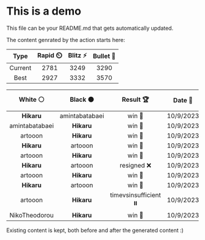 # This is a demo

This file can be your README.md that gets automatically updated.

The content genrated by the action starts here:

<!--START_SECTION:chessStats-->
<!-- Automatically generated with https://github.com/Balastrong/chess-stats-action -->

| Type | Rapid ⏲️ | Blitz ⚡ | Bullet 🔫 |
|:---:|:---:|:---:|:---:|
| Current | 2781 | 3249 | 3290 |
| Best | 2927 | 3332 | 3570 |

| White ⚪ | Black ⚫ | Result 🏆 | Date 📅 | Position 🗺️ | Type 🕕 |
|:---:|:---:|:---:|:---:|:---:|:---:|
| **Hikaru** | amintabatabaei | win 🥇 | 10/9/2023 | <a href="http://www.ee.unb.ca/cgi-bin/tervo/fen.pl?select=1b3r1k/5ppp/8/2R1P3/1p1p4/8/P4PPP/2R3K1 b - -">Link</a> | Blitz |
| amintabatabaei | **Hikaru** | win 🥇 | 10/9/2023 | <a href="http://www.ee.unb.ca/cgi-bin/tervo/fen.pl?select=r4bk1/2R3p1/p7/3qp3/1p2Pp2/1P3Pr1/P1Q1P1K1/5R2 w - -">Link</a> | Blitz |
| artooon | **Hikaru** | win 🥇 | 10/9/2023 | <a href="http://www.ee.unb.ca/cgi-bin/tervo/fen.pl?select=8/8/8/8/8/5k1K/8/7r w - -">Link</a> | Blitz |
| **Hikaru** | artooon | win 🥇 | 10/9/2023 | <a href="http://www.ee.unb.ca/cgi-bin/tervo/fen.pl?select=6k1/1p1R4/p2p3p/P2P4/3R1p2/8/1P4PP/6K1 b - -">Link</a> | Blitz |
| artooon | **Hikaru** | win 🥇 | 10/9/2023 | <a href="http://www.ee.unb.ca/cgi-bin/tervo/fen.pl?select=r5k1/2p2p2/3p4/1p1P1R1p/3bN1nP/1P6/1KP1q1P1/r1Q2R2 w - -">Link</a> | Blitz |
| **Hikaru** | artooon | resigned ❌ | 10/9/2023 | <a href="http://www.ee.unb.ca/cgi-bin/tervo/fen.pl?select=8/8/8/nk1n4/2pP4/8/3K4/8 b - -">Link</a> | Blitz |
| artooon | **Hikaru** | win 🥇 | 10/9/2023 | <a href="http://www.ee.unb.ca/cgi-bin/tervo/fen.pl?select=8/2k5/2P3p1/pP5p/P6P/8/BpK2rP1/3Rq3 w - -">Link</a> | Blitz |
| **Hikaru** | artooon | win 🥇 | 10/9/2023 | <a href="http://www.ee.unb.ca/cgi-bin/tervo/fen.pl?select=8/4Rp2/PK3kp1/3B3p/1P3P1P/6P1/8/8 b - -">Link</a> | Blitz |
| artooon | **Hikaru** | timevsinsufficient ⏸️ | 10/9/2023 | <a href="http://www.ee.unb.ca/cgi-bin/tervo/fen.pl?select=8/8/7p/4k1bK/8/8/6B1/8 b - -">Link</a> | Blitz |
| NikoTheodorou | **Hikaru** | win 🥇 | 10/9/2023 | <a href="http://www.ee.unb.ca/cgi-bin/tervo/fen.pl?select=8/7p/1p2kP2/4n1P1/3K4/8/8/4r3 w - -">Link</a> | Blitz |

<!--END_SECTION:chessStats-->

Existing content is kept, both before and after the generated content :)
